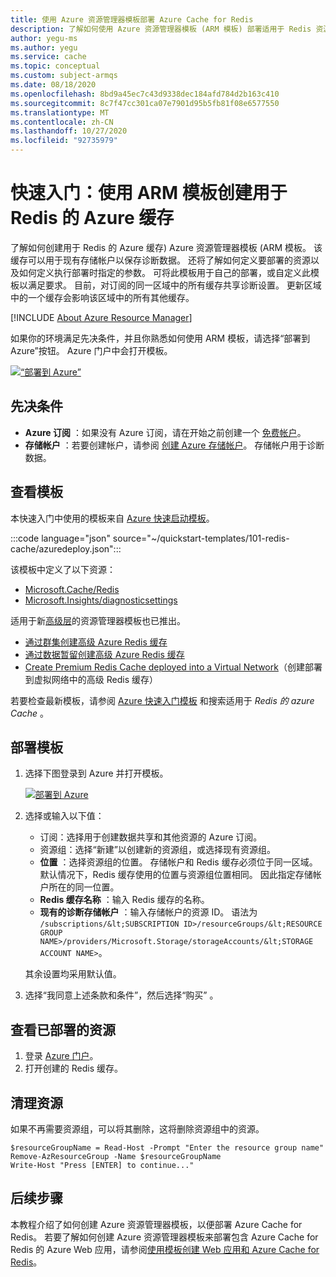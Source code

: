 ```yaml
---
title: 使用 Azure 资源管理器模板部署 Azure Cache for Redis
description: 了解如何使用 Azure 资源管理器模板 (ARM 模板) 部署适用于 Redis 资源的 Azure 缓存。 为常见方案提供模板。
author: yegu-ms
ms.author: yegu
ms.service: cache
ms.topic: conceptual
ms.custom: subject-armqs
ms.date: 08/18/2020
ms.openlocfilehash: 8bd9a45ec7c43d9338dec184afd784d2b163c410
ms.sourcegitcommit: 8c7f47cc301ca07e7901d95b5fb81f08e6577550
ms.translationtype: MT
ms.contentlocale: zh-CN
ms.lasthandoff: 10/27/2020
ms.locfileid: "92735979"
---
```

# <a name="quickstart-create-an-azure-cache-for-redis-using-an-arm-template"></a>快速入门：使用 ARM 模板创建用于 Redis 的 Azure 缓存

了解如何创建用于 Redis 的 Azure 缓存) Azure 资源管理器模板 (ARM 模板。 该缓存可以用于现有存储帐户以保存诊断数据。 还将了解如何定义要部署的资源以及如何定义执行部署时指定的参数。 可将此模板用于自己的部署，或自定义此模板以满足要求。 目前，对订阅的同一区域中的所有缓存共享诊断设置。 更新区域中的一个缓存会影响该区域中的所有其他缓存。

[!INCLUDE [About Azure Resource Manager](../../includes/resource-manager-quickstart-introduction.md)]

如果你的环境满足先决条件，并且你熟悉如何使用 ARM 模板，请选择“部署到 Azure”按钮。 Azure 门户中会打开模板。

[![“部署到 Azure”](../media/template-deployments/deploy-to-azure.svg)](https://portal.azure.com/#create/Microsoft.Template/uri/https%3A%2F%2Fraw.githubusercontent.com%2FAzure%2Fazure-quickstart-templates%2Fmaster%2F101-redis-cache%2Fazuredeploy.json)

## <a name="prerequisites"></a>先决条件

* **Azure 订阅** ：如果没有 Azure 订阅，请在开始之前创建一个 [免费帐户](https://azure.microsoft.com/free/)。
* **存储帐户** ：若要创建帐户，请参阅 [创建 Azure 存储帐户](../storage/common/storage-account-create.md?tabs=azure-portal)。 存储帐户用于诊断数据。

## <a name="review-the-template"></a>查看模板

本快速入门中使用的模板来自 [Azure 快速启动模板](https://azure.microsoft.com/resources/templates/101-redis-cache/)。

:::code language="json" source="~/quickstart-templates/101-redis-cache/azuredeploy.json":::

该模板中定义了以下资源：

* [Microsoft.Cache/Redis](/azure/templates/microsoft.cache/redis)
* [Microsoft.Insights/diagnosticsettings](/azure/templates/microsoft.insights/diagnosticsettings)

适用于新[高级层](cache-overview.md#service-tiers)的资源管理器模板也已推出。

* [通过群集创建高级 Azure Redis 缓存](https://azure.microsoft.com/resources/templates/201-redis-premium-cluster-diagnostics/)
* [通过数据暂留创建高级 Azure Redis 缓存](https://azure.microsoft.com/resources/templates/201-redis-premium-persistence/)
* [Create Premium Redis Cache deployed into a Virtual Network](https://azure.microsoft.com/resources/templates/201-redis-premium-vnet/)（创建部署到虚拟网络中的高级 Redis 缓存）

若要检查最新模板，请参阅 [Azure 快速入门模板](https://azure.microsoft.com/documentation/templates/) 和搜索适用于 _Redis 的 azure Cache_ 。

## <a name="deploy-the-template"></a>部署模板

1. 选择下图登录到 Azure 并打开模板。

    [![部署到 Azure](../media/template-deployments/deploy-to-azure.svg)](https://portal.azure.com/#create/Microsoft.Template/uri/https%3A%2F%2Fraw.githubusercontent.com%2FAzure%2Fazure-quickstart-templates%2Fmaster%2F101-redis-cache%2Fazuredeploy.json)
1. 选择或输入以下值：

    * 订阅：选择用于创建数据共享和其他资源的 Azure 订阅。
    * 资源组：选择“新建”以创建新的资源组，或选择现有资源组。
    * **位置** ：选择资源组的位置。 存储帐户和 Redis 缓存必须位于同一区域。 默认情况下，Redis 缓存使用的位置与资源组位置相同。 因此指定存储帐户所在的同一位置。
    * **Redis 缓存名称** ：输入 Redis 缓存的名称。
    * **现有的诊断存储帐户** ：输入存储帐户的资源 ID。 语法为 `/subscriptions/&lt;SUBSCRIPTION ID>/resourceGroups/&lt;RESOURCE GROUP NAME>/providers/Microsoft.Storage/storageAccounts/&lt;STORAGE ACCOUNT NAME>`。

    其余设置均采用默认值。
1. 选择“我同意上述条款和条件”，然后选择“购买” 。

## <a name="review-deployed-resources"></a>查看已部署的资源

1. 登录 [Azure 门户](https://portal.azure.com)。
1. 打开创建的 Redis 缓存。

## <a name="clean-up-resources"></a>清理资源

如果不再需要资源组，可以将其删除，这将删除资源组中的资源。

```azurepowershell-interactive
$resourceGroupName = Read-Host -Prompt "Enter the resource group name"
Remove-AzResourceGroup -Name $resourceGroupName
Write-Host "Press [ENTER] to continue..."
```

## <a name="next-steps"></a>后续步骤

本教程介绍了如何创建 Azure 资源管理器模板，以便部署 Azure Cache for Redis。 若要了解如何创建 Azure 资源管理器模板来部署包含 Azure Cache for Redis 的 Azure Web 应用，请参阅[使用模板创建 Web 应用和 Azure Cache for Redis](./cache-web-app-arm-with-redis-cache-provision.md)。
